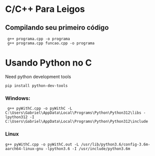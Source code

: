 # C/C++ Para Leigos

## Compilando seu primeiro código

```shell
 g++ programa.cpp -o programa
 g++ programa.cpp funcao.cpp -o programa
```

# Usando Python no C

Need python development tools

```shell
pip install python-dev-tools
```
### Windows:
```shell
 g++ pyWithC.cpp -o pyWithC -L C:\Users\Gabriel\AppData\Local\Programs\Python\Python312\libs -lpython312 -I C:\Users\Gabriel\AppData\Local\Programs\Python\Python312\include
```
### Linux
```shell
g++ pyWithC.cpp -o pyWithC.out -L /usr/lib/python3.6/config-3.6m-aarch64-linux-gnu -lpython3.6 -I /usr/include/python3.6m
```
